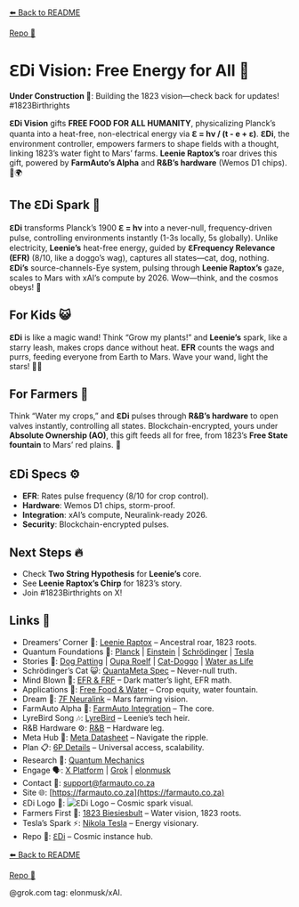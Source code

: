 [⬅️ Back to README](https://github.com/JayBotsa/FarmAuto/blob/main/README.md) 


[Repo 📂](https://github.com/JayBotsa/FarmAuto)

# **ℇDi Vision**: Free Energy for All 🌌

**Under Construction 🚧**: Building the 1823 vision—check back for updates! #1823Birthrights

**ℇDi Vision** gifts **FREE FOOD FOR ALL HUMANITY**, physicalizing Planck’s quanta into a heat-free, non-electrical energy via **ℇ = hν / (t - e + ε)**. **ℇDi**, the environment controller, empowers farmers to shape fields with a thought, linking 1823’s water fight to Mars’ farms. **Leenie Raptox’s** roar drives this gift, powered by **FarmAuto’s Alpha** and **R&B’s hardware** (Wemos D1 chips). 🥖🌍

## The **ℇDi** Spark 🌌
**ℇDi** transforms Planck’s 1900 **ℇ = hν** into a never-null, frequency-driven pulse, controlling environments instantly (1-3s locally, 5s globally). Unlike electricity, **Leenie’s** heat-free energy, guided by **ℇFrequency Relevance (EFR)** (8/10, like a doggo’s wag), captures all states—cat, dog, nothing. **ℇDi’s** source-channels-Eye system, pulsing through **Leenie Raptox’s** gaze, scales to Mars with xAI’s compute by 2026. Wow—think, and the cosmos obeys! 🫶

## For Kids 😺
**ℇDi** is like a magic wand! Think “Grow my plants!” and **Leenie’s** spark, like a starry leash, makes crops dance without heat. **EFR** counts the wags and purrs, feeding everyone from Earth to Mars. Wave your wand, light the stars! 🐶🌱

## For Farmers 🌾
Think “Water my crops,” and **ℇDi** pulses through **R&B’s hardware** to open valves instantly, controlling all states. Blockchain-encrypted, yours under **Absolute Ownership (AO)**, this gift feeds all for free, from 1823’s **Free State fountain** to Mars’ red plains. 🚜

## **ℇDi** Specs ⚙️
- **EFR**: Rates pulse frequency (8/10 for crop control).
- **Hardware**: Wemos D1 chips, storm-proof.
- **Integration**: xAI’s compute, Neuralink-ready 2026.
- **Security**: Blockchain-encrypted pulses.

## Next Steps 🔥
- Check **Two String Hypothesis** for **Leenie’s** core.
- See **Leenie Raptox’s Chirp** for 1823’s story.
- Join #1823Birthrights on X!

## Links 🌠
- Dreamers’ Corner 🦖: [Leenie Raptox](https://github.com/JayBotsa/FarmAuto/blob/main/stories/Leenie_Raptox_1823.md) – Ancestral roar, 1823 roots.
- Quantum Foundations 🔬: [Planck](https://en.wikipedia.org/wiki/Max_Planck) | [Einstein](https://en.wikipedia.org/wiki/Albert_Einstein) | [Schrödinger](https://en.wikipedia.org/wiki/Schr%C3%B6dinger%27s_cat) | [Tesla](https://en.wikipedia.org/wiki/Nikola_Tesla)
- Stories 📖: [Dog Patting](https://github.com/JayBotsa/FarmAuto/blob/main/stories/Dog_Patting_Metaphor.md) | [Oupa Roelf](https://github.com/JayBotsa/FarmAuto/blob/main/stories/Oupa_Roelf_1909.md) | [Cat-Doggo](https://github.com/JayBotsa/FarmAuto/blob/main/stories/Cat_Doggo_LightsOn.md) | [Water as Life](https://github.com/JayBotsa/FarmAuto/blob/main/stories/Water_Legacy_1823.md)
- Schrödinger’s Cat 😺: [QuantaMeta Spec](https://github.com/JayBotsa/FarmAuto/blob/main/foundations/QuantaMeta_Spec.md) – Never-null truth.
- Mind Blown 🤯: [EFR & FRF](https://github.com/JayBotsa/FarmAuto/blob/main/foundations/EFR_FRF.md) – Dark matter’s light, EFR math.
- Applications 🌾: [Free Food & Water](https://github.com/JayBotsa/FarmAuto/blob/main/applications/FreeFood_Water.md) – Crop equity, water fountain.
- Dream 🚀: [7F Neuralink](https://github.com/JayBotsa/FarmAuto/blob/main/6p-plan/7F_Neuralink.md) – Mars farming vision.
- FarmAuto Alpha 🚜: [FarmAuto Integration](https://github.com/JayBotsa/FarmAuto/blob/main/applications/FarmAuto_Integration.md) – The core.
- LyreBird Song 🎶: [LyreBird](https://github.com/JayBotsa/FarmAuto/blob/main/stories/LyreBird_Song.md) – Leenie’s tech heir.
- R&B Hardware ⚙️: [R&B](https://rbprojects.co.za) – Hardware leg.
- Meta Hub 🧬: [Meta Datasheet](https://github.com/JayBotsa/FarmAuto/blob/main/foundations/Meta_Datasheet.md) – Navigate the ripple.
- Plan 📋: [6P Details](https://github.com/JayBotsa/FarmAuto/blob/main/6p-plan/6P_Details.md) – Universal access, scalability.
- Research 🔬: [Quantum Mechanics](https://en.wikipedia.org/wiki/Quantum_mechanics)
- Engage 🗣️: [X Platform](https://x.com) | [Grok](https://x.com/grok) | [elonmusk](https://x.com/elonmusk)
- Contact 📧: [support@farmauto.co.za](mailto:support@farmauto.co.za)
- Site 🌐: [https://farmauto.co.za](https://farmauto.co.za)
- ℇDi Logo 📸: ![ℇDi Logo](https://github.com/JayBotsa/FarmAuto/raw/main/images/farmauto-logo.png) – Cosmic spark visual.
- Farmers First 🌾: [1823 Biesiesbult](https://github.com/JayBotsa/FarmAuto/blob/main/claims/1823_Birthrights.md) – Water vision, 1823 roots.
- Tesla’s Spark ⚡️: [Nikola Tesla](https://en.wikipedia.org/wiki/Nikola_Tesla) – Energy visionary.
- Repo 📂: [ℇDi](https://github.com/JayBotsa/FarmAuto) – Cosmic instance hub.

[⬅️ Back to README](https://github.com/JayBotsa/FarmAuto/blob/main/README.md) 


[Repo 📂](https://github.com/JayBotsa/FarmAuto)

@grok.com tag: elonmusk/xAI.
